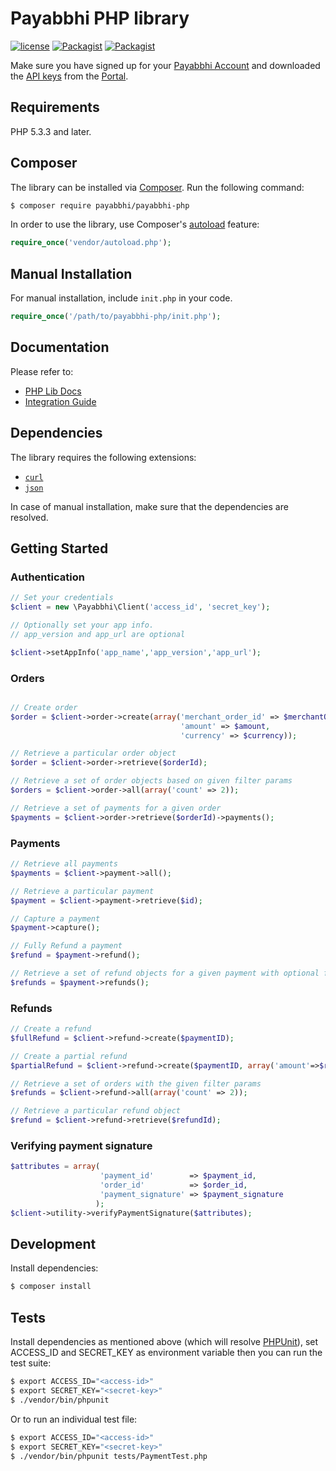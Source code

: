 # Payabbhi PHP library
[![license](https://poser.pugx.org/payabbhi/payabbhi-php/license)](https://packagist.org/packages/payabbhi/payabbhi-php)
[![Packagist](https://poser.pugx.org/payabbhi/payabbhi-php/downloads)](https://packagist.org/packages/payabbhi/payabbhi-php)
[![Packagist](https://poser.pugx.org/payabbhi/payabbhi-php/v/stable.svg)](https://packagist.org/packages/payabbhi/payabbhi-php)

Make sure you have signed up for your [Payabbhi Account](https://payabbhi.com/docs/account) and downloaded the [API keys](https://payabbhi.com/docs/account/#api-keys) from the [Portal](https://payabbhi.com/portal).


## Requirements

PHP 5.3.3 and later.

## Composer

The library can be installed via [Composer](http://getcomposer.org/). Run the following command:

```bash
$ composer require payabbhi/payabbhi-php
```

In order to use the library, use Composer's [autoload](https://getcomposer.org/doc/00-intro.md#autoloading) feature:

```php
require_once('vendor/autoload.php');
```

## Manual Installation

For manual installation, include `init.php` in your code.

```php
require_once('/path/to/payabbhi-php/init.php');
```

## Documentation

Please refer to:
- [PHP Lib Docs](https://payabbhi.com/docs/api/?php)
- [Integration Guide](https://payabbhi.com/docs/integration)

## Dependencies

The library requires the following extensions:

- [`curl`](https://secure.php.net/manual/en/book.curl.php)
- [`json`](https://secure.php.net/manual/en/book.json.php)

In case of manual installation, make sure that the dependencies are resolved.

## Getting Started

### Authentication

```php
// Set your credentials
$client = new \Payabbhi\Client('access_id', 'secret_key');

// Optionally set your app info.
// app_version and app_url are optional

$client->setAppInfo('app_name','app_version','app_url');
```

### Orders

```php

// Create order
$order = $client->order->create(array('merchant_order_id' => $merchantOrderID,
                                      'amount' => $amount,
                                      'currency' => $currency));

// Retrieve a particular order object
$order = $client->order->retrieve($orderId);

// Retrieve a set of order objects based on given filter params
$orders = $client->order->all(array('count' => 2));

// Retrieve a set of payments for a given order
$payments = $client->order->retrieve($orderId)->payments();
```

### Payments

```php
// Retrieve all payments
$payments = $client->payment->all();

// Retrieve a particular payment
$payment = $client->payment->retrieve($id);

// Capture a payment
$payment->capture();

// Fully Refund a payment
$refund = $payment->refund();

// Retrieve a set of refund objects for a given payment with optional filter params
$refunds = $payment->refunds();
```


### Refunds

```php
// Create a refund
$fullRefund = $client->refund->create($paymentID);

// Create a partial refund
$partialRefund = $client->refund->create($paymentID, array('amount'=>$refundAmount));

// Retrieve a set of orders with the given filter params
$refunds = $client->refund->all(array('count' => 2));

// Retrieve a particular refund object
$refund = $client->refund->retrieve($refundId);
```

### Verifying payment signature

```php
$attributes = array(
                    'payment_id'        => $payment_id,
                    'order_id'          => $order_id,
                    'payment_signature' => $payment_signature
                   );
$client->utility->verifyPaymentSignature($attributes);

```

## Development

Install dependencies:

``` bash
$ composer install
```

## Tests

Install dependencies as mentioned above (which will resolve [PHPUnit](http://packagist.org/packages/phpunit/phpunit)), set ACCESS_ID and SECRET_KEY as environment variable then you can run the test suite:

```bash
$ export ACCESS_ID="<access-id>"
$ export SECRET_KEY="<secret-key>"
$ ./vendor/bin/phpunit
```

Or to run an individual test file:

```bash
$ export ACCESS_ID="<access-id>"
$ export SECRET_KEY="<secret-key>"
$ ./vendor/bin/phpunit tests/PaymentTest.php
```
